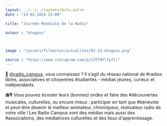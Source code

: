 ```yaml
---
layout: ../../../layouts/Actu.astro
date : "13-02-2024 23:00"

title: "Journée Mondiale de la Radio"

auteur : "etugouv" 

 

image : "/assets/fildactus/actualites/02-13-etugouv.png"

source : "https://www.instagram.com/p/C3ST9Yltyfl/"
---
```


📢 [@radio_campus](https://www.instagram.com/radio_campus/), vous connaissez ? Il s’agit du réseau national de #radios libres, associatives et citoyennes étudiantes - médias jeunes, curieux et indépendants.

📻🎙️ Vous pouvez écouter leurs (bonnes) ondes et faire des #découvertes musicales, culturelles, ou encore mieux : participer en tant que #bénévole et peut-être devenir le meilleur animateur, chroniqueur, réalisateur radio de votre ville ! Les Radio Campus sont des médias mais aussi des #associations, des médiatrices culturelles et des lieux d'apprentissage.